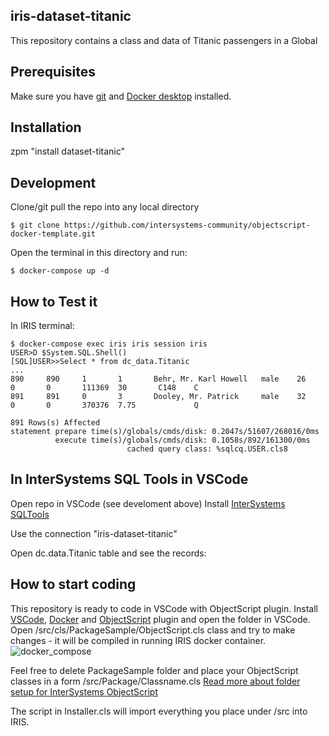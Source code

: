 ## iris-dataset-titanic
This repository contains a class and data of Titanic passengers in a Global

## Prerequisites
Make sure you have [git](https://git-scm.com/book/en/v2/Getting-Started-Installing-Git) and [Docker desktop](https://www.docker.com/products/docker-desktop) installed.

## Installation 

zpm "install dataset-titanic"

## Development

Clone/git pull the repo into any local directory

```
$ git clone https://github.com/intersystems-community/objectscript-docker-template.git
```

Open the terminal in this directory and run:

```
$ docker-compose up -d
```

## How to Test it

In IRIS terminal:

```
$ docker-compose exec iris iris session iris
USER>D $System.SQL.Shell()
[SQL]USER>>Select * from dc_data.Titanic
...
890     890     1       1       Behr, Mr. Karl Howell   male    26      0       0       111369  30       C148    C
891     891     0       3       Dooley, Mr. Patrick     male    32      0       0       370376  7.75             Q

891 Rows(s) Affected
statement prepare time(s)/globals/cmds/disk: 0.2047s/51607/268016/0ms
          execute time(s)/globals/cmds/disk: 0.1058s/892/161300/0ms
                          cached query class: %sqlcq.USER.cls8
```

## In InterSystems SQL Tools in VSCode
Open repo in VSCode (see develoment above)
Install [InterSystems SQLTools](https://marketplace.visualstudio.com/items?itemName=intersystems-community.sqltools-intersystems-driver)

Use the connection "iris-dataset-titanic"

Open dc.data.Titanic table and see the records:

## How to start coding
This repository is ready to code in VSCode with ObjectScript plugin.
Install [VSCode](https://code.visualstudio.com/), [Docker](https://marketplace.visualstudio.com/items?itemName=ms-azuretools.vscode-docker) and [ObjectScript](https://marketplace.visualstudio.com/items?itemName=daimor.vscode-objectscript) plugin and open the folder in VSCode.
Open /src/cls/PackageSample/ObjectScript.cls class and try to make changes - it will be compiled in running IRIS docker container.
![docker_compose](https://user-images.githubusercontent.com/2781759/76656929-0f2e5700-6547-11ea-9cc9-486a5641c51d.gif)

Feel free to delete PackageSample folder and place your ObjectScript classes in a form
/src/Package/Classname.cls
[Read more about folder setup for InterSystems ObjectScript](https://community.intersystems.com/post/simplified-objectscript-source-folder-structure-package-manager)

The script in Installer.cls will import everything you place under /src into IRIS.

